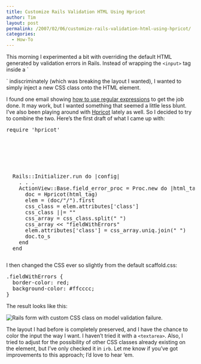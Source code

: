 ```yaml
---
title: Customize Rails Validation HTML Using Hpricot
author: Tim
layout: post
permalink: /2007/02/06/customize-rails-validation-html-using-hpricot/
categories:
  - How-To
---
```

This morning I experimented a bit with overriding the default HTML generated by validation errors in Rails. Instead of wrapping the `<input>` tag inside a `
<div class="fieldWithErrors">` indiscriminately (which was breaking the layout I wanted), I wanted to simply inject a new CSS class onto the HTML element.

I found one email showing <a href="http://lists.rubyonrails.org/pipermail/rails/2006-February/020505.html" target="_blank">how to use regular expressions</a> to get the job done. It may work, but I wanted something that seemed a little less blunt. I&#8217;ve also been playing around with <a href="http://code.whytheluckystiff.net/hpricot/" target="_blank">Hpricot</a> lately as well. So I decided to try to combine the two. Here&#8217;s the first draft of what I came up with:

<pre class="textmate-source railscasts"><span class="source source_ruby"><span class="meta meta_require meta_require_ruby"><span class="keyword keyword_other keyword_other_special-method keyword_other_special-method_ruby">require</span> <span class="string string_quoted string_quoted_single string_quoted_single_ruby"><span class="punctuation punctuation_definition punctuation_definition_string punctuation_definition_string_begin punctuation_definition_string_begin_ruby">'</span>hpricot<span class="punctuation punctuation_definition punctuation_definition_string punctuation_definition_string_end punctuation_definition_string_end_ruby">'</span></span></span></p>



<p>
  <span class="support support_class support_class_ruby">Rails</span><span class="punctuation punctuation_separator punctuation_separator_other punctuation_separator_other_ruby">::</span><span class="support support_class support_class_ruby">Initializer</span><span class="punctuation punctuation_separator punctuation_separator_method punctuation_separator_method_ruby">.</span>run <span class="keyword keyword_control keyword_control_start-block keyword_control_start-block_ruby">do </span><span class="punctuation punctuation_separator punctuation_separator_variable punctuation_separator_variable_ruby">|</span><span class="variable variable_other variable_other_block variable_other_block_ruby">config</span><span class="punctuation punctuation_separator punctuation_separator_variable punctuation_separator_variable_ruby">|</span>
    <span class="punctuation punctuation_separator punctuation_separator_method punctuation_separator_method_ruby">.</span> <span class="punctuation punctuation_separator punctuation_separator_method punctuation_separator_method_ruby">.</span> <span class="punctuation punctuation_separator punctuation_separator_method punctuation_separator_method_ruby">.</span>
    <span class="support support_class support_class_ruby">ActionView</span><span class="punctuation punctuation_separator punctuation_separator_other punctuation_separator_other_ruby">::</span><span class="support support_class support_class_ruby">Base</span><span class="punctuation punctuation_separator punctuation_separator_method punctuation_separator_method_ruby">.</span>field_error_proc <span class="keyword keyword_operator keyword_operator_assignment keyword_operator_assignment_ruby">=</span> <span class="support support_class support_class_ruby">Proc</span><span class="punctuation punctuation_separator punctuation_separator_method punctuation_separator_method_ruby">.</span><span class="keyword keyword_other keyword_other_special-method keyword_other_special-method_ruby">new</span> <span class="keyword keyword_control keyword_control_start-block keyword_control_start-block_ruby">do </span><span class="punctuation punctuation_separator punctuation_separator_variable punctuation_separator_variable_ruby">|</span><span class="variable variable_other variable_other_block variable_other_block_ruby">html_tag</span><span class="punctuation punctuation_separator punctuation_separator_variable punctuation_separator_variable_ruby">,</span> <span class="variable variable_other variable_other_block variable_other_block_ruby">instance</span><span class="punctuation punctuation_separator punctuation_separator_variable punctuation_separator_variable_ruby">|</span>
      doc <span class="keyword keyword_operator keyword_operator_assignment keyword_operator_assignment_ruby">=</span> <span class="variable variable_other variable_other_constant variable_other_constant_ruby">Hpricot</span><span class="punctuation punctuation_section punctuation_section_function punctuation_section_function_ruby">(</span>html_tag<span class="punctuation punctuation_section punctuation_section_function punctuation_section_function_ruby">)</span>
      elem <span class="keyword keyword_operator keyword_operator_assignment keyword_operator_assignment_ruby">=</span> <span class="punctuation punctuation_section punctuation_section_function punctuation_section_function_ruby">(</span>doc<span class="keyword keyword_operator keyword_operator_arithmetic keyword_operator_arithmetic_ruby">/</span><span class="string string_quoted string_quoted_double string_quoted_double_ruby"><span class="punctuation punctuation_definition punctuation_definition_string punctuation_definition_string_begin punctuation_definition_string_begin_ruby">"</span>/<span class="punctuation punctuation_definition punctuation_definition_string punctuation_definition_string_end punctuation_definition_string_end_ruby">"</span></span><span class="punctuation punctuation_section punctuation_section_function punctuation_section_function_ruby">)</span><span class="punctuation punctuation_separator punctuation_separator_method punctuation_separator_method_ruby">.</span>first
      css_class <span class="keyword keyword_operator keyword_operator_assignment keyword_operator_assignment_ruby">=</span> elem<span class="punctuation punctuation_separator punctuation_separator_method punctuation_separator_method_ruby">.</span>attributes<span class="punctuation punctuation_section punctuation_section_array punctuation_section_array_ruby">[</span><span class="string string_quoted string_quoted_single string_quoted_single_ruby"><span class="punctuation punctuation_definition punctuation_definition_string punctuation_definition_string_begin punctuation_definition_string_begin_ruby">'</span>class<span class="punctuation punctuation_definition punctuation_definition_string punctuation_definition_string_end punctuation_definition_string_end_ruby">'</span></span><span class="punctuation punctuation_section punctuation_section_array punctuation_section_array_ruby">]</span>
      css_class <span class="keyword keyword_operator keyword_operator_assignment keyword_operator_assignment_augmented keyword_operator_assignment_augmented_ruby">||=</span> <span class="string string_quoted string_quoted_double string_quoted_double_ruby"><span class="punctuation punctuation_definition punctuation_definition_string punctuation_definition_string_begin punctuation_definition_string_begin_ruby">"</span><span class="punctuation punctuation_definition punctuation_definition_string punctuation_definition_string_end punctuation_definition_string_end_ruby">"</span></span>
      css_array <span class="keyword keyword_operator keyword_operator_assignment keyword_operator_assignment_ruby">=</span> css_class<span class="punctuation punctuation_separator punctuation_separator_method punctuation_separator_method_ruby">.</span>split<span class="punctuation punctuation_section punctuation_section_function punctuation_section_function_ruby">(</span><span class="string string_quoted string_quoted_double string_quoted_double_ruby"><span class="punctuation punctuation_definition punctuation_definition_string punctuation_definition_string_begin punctuation_definition_string_begin_ruby">"</span> <span class="punctuation punctuation_definition punctuation_definition_string punctuation_definition_string_end punctuation_definition_string_end_ruby">"</span></span><span class="punctuation punctuation_section punctuation_section_function punctuation_section_function_ruby">)</span>
      css_array <span class="keyword keyword_operator keyword_operator_assignment keyword_operator_assignment_augmented keyword_operator_assignment_augmented_ruby"><<</span> <span class="string string_quoted string_quoted_double string_quoted_double_ruby"><span class="punctuation punctuation_definition punctuation_definition_string punctuation_definition_string_begin punctuation_definition_string_begin_ruby">"</span>fieldWithErrors<span class="punctuation punctuation_definition punctuation_definition_string punctuation_definition_string_end punctuation_definition_string_end_ruby">"</span></span>
      elem<span class="punctuation punctuation_separator punctuation_separator_method punctuation_separator_method_ruby">.</span>attributes<span class="punctuation punctuation_section punctuation_section_array punctuation_section_array_ruby">[</span><span class="string string_quoted string_quoted_single string_quoted_single_ruby"><span class="punctuation punctuation_definition punctuation_definition_string punctuation_definition_string_begin punctuation_definition_string_begin_ruby">'</span>class<span class="punctuation punctuation_definition punctuation_definition_string punctuation_definition_string_end punctuation_definition_string_end_ruby">'</span></span><span class="punctuation punctuation_section punctuation_section_array punctuation_section_array_ruby">]</span> <span class="keyword keyword_operator keyword_operator_assignment keyword_operator_assignment_ruby">=</span> css_array<span class="punctuation punctuation_separator punctuation_separator_method punctuation_separator_method_ruby">.</span>uniq<span class="punctuation punctuation_separator punctuation_separator_method punctuation_separator_method_ruby">.</span>join<span class="punctuation punctuation_section punctuation_section_function punctuation_section_function_ruby">(</span><span class="string string_quoted string_quoted_double string_quoted_double_ruby"><span class="punctuation punctuation_definition punctuation_definition_string punctuation_definition_string_begin punctuation_definition_string_begin_ruby">"</span> <span class="punctuation punctuation_definition punctuation_definition_string punctuation_definition_string_end punctuation_definition_string_end_ruby">"</span></span><span class="punctuation punctuation_section punctuation_section_function punctuation_section_function_ruby">)</span>
      doc<span class="punctuation punctuation_separator punctuation_separator_method punctuation_separator_method_ruby">.</span>to_s
    <span class="keyword keyword_control keyword_control_ruby">end</span>
  <span class="keyword keyword_control keyword_control_ruby">end</span></span></pre>
  
</p>


<p>
  I then changed the CSS ever so slightly from the default scaffold.css:
</p>


<p>
  <pre class="textmate-source railscasts"><span class="source source_css"><span class="meta meta_selector meta_selector_css"><span class="entity entity_other entity_other_attribute-name entity_other_attribute-name_class entity_other_attribute-name_class_css"><span class="punctuation punctuation_definition punctuation_definition_entity punctuation_definition_entity_css">.</span>fieldWithErrors</span> </span><span class="meta meta_property-list meta_property-list_css"><span class="punctuation punctuation_section punctuation_section_property-list punctuation_section_property-list_css">{</span>
  <span class="meta meta_property-name meta_property-name_css"><span class="support support_type support_type_property-name support_type_property-name_css">border-color</span></span><span class="meta meta_property-value meta_property-value_css"><span class="punctuation punctuation_separator punctuation_separator_key-value punctuation_separator_key-value_css">:</span> <span class="support support_constant support_constant_color support_constant_color_w3c-standard-color-name support_constant_color_w3c-standard-color-name_css">red</span><span class="punctuation punctuation_terminator punctuation_terminator_rule punctuation_terminator_rule_css">;</span></span>
  <span class="meta meta_property-name meta_property-name_css"><span class="support support_type support_type_property-name support_type_property-name_css">background-color</span></span><span class="meta meta_property-value meta_property-value_css"><span class="punctuation punctuation_separator punctuation_separator_key-value punctuation_separator_key-value_css">:</span> <span class="constant constant_other constant_other_color constant_other_color_rgb-value constant_other_color_rgb-value_css"><span class="punctuation punctuation_definition punctuation_definition_constant punctuation_definition_constant_css">#</span>ffcccc</span><span class="punctuation punctuation_terminator punctuation_terminator_rule punctuation_terminator_rule_css">;</span></span>
<span class="punctuation punctuation_section punctuation_section_property-list punctuation_section_property-list_css">}</span></span></span></pre>
  
</p>


<p>
  The result looks like this:
</p>


<p>
  <img src="http://timshadel.com/wp-content/uploads/2007/02/381787197_a0d75a13ee_o_d.png" alt="Rails form with custom CSS class on model validation failure." />
</p>


<p>
  The layout I had before is completely preserved, and I have the chance to color the input the way I want.  I haven&#8217;t tried it with a <code>&lt;textarea></code>.  Also, I tried to adjust for the possibility of other CSS classes already existing on the element, but I&#8217;ve only checked it in <code>irb</code>.  Let me know if you&#8217;ve got improvements to this approach; I&#8217;d love to hear &#8216;em.
</p>
